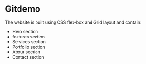 # Gitdemo
The website is built using CSS flex-box and Grid layout and contain:
- Hero section 
- features section 
- Services section 
- Portfolio section 
- About section 
- Contact section
  
